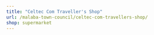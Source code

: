 ```yaml
---
title: "Celtec Com Traveller's Shop"
url: /malaba-town-council/celtec-com-travellers-shop/
shop: supermarket
---
```

